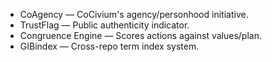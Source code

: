 - CoAgency — CoCivium's agency/personhood initiative.
- TrustFlag — Public authenticity indicator.
- Congruence Engine — Scores actions against values/plan.
- GIBindex — Cross-repo term index system.